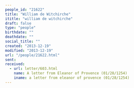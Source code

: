 ```yaml
---
people_id: "21622"
title: "William de Witchirche"
ititle: "william de witchirche"
draft: false
type: "people"
birthdate: ""
deathdate: ""
social_title: ""
created: "2013-12-19"
modified: "2013-12-19"
url: "/people/21622.html"
sent:
received:
  - url: letter/603.html
    name: A letter from Eleanor of Provence (01/28/1254)
    iname: a letter from eleanor of provence (01/28/1254)
---
```

